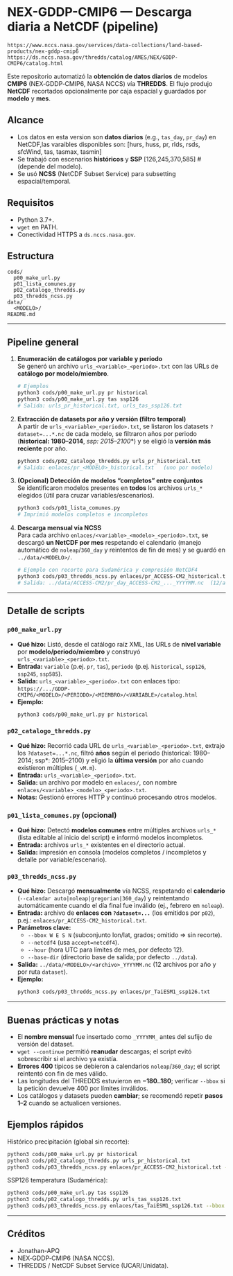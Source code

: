 # NEX-GDDP-CMIP6 — Descarga diaria a NetCDF (pipeline)
[]()`https://www.nccs.nasa.gov/services/data-collections/land-based-products/nex-gddp-cmip6`
[]()
`https://ds.nccs.nasa.gov/thredds/catalog/AMES/NEX/GDDP-CMIP6/catalog.html`

Este repositorio automatizó la **obtención de datos diarios** de modelos **CMIP6** (NEX‑GDDP‑CMIP6, NASA NCCS) vía **THREDDS**. El flujo produjo **NetCDF** recortados opcionalmente por caja espacial y guardados por **modelo** y **mes**.

## Alcance
- Los datos en esta version son **datos diarios** (e.g., `tas_day`, `pr_day`) en NetCDF,las varaibles disponibles son: [hurs, huss, pr, rlds, rsds, sfcWind, tas, tasmax, tasmin]
- Se trabajó con escenarios **históricos** y **SSP** [126,245,370,585] #(depende del modelo).
- Se usó **NCSS** (NetCDF Subset Service) para subsetting espacial/temporal.

## Requisitos
- Python 3.7+.
- `wget` en PATH.
- Conectividad HTTPS a `ds.nccs.nasa.gov`.

## Estructura
```
cods/
  p00_make_url.py
  p01_lista_comunes.py
  p02_catalogo_thredds.py
  p03_thredds_ncss.py
data/
  <MODELO>/
README.md
```

---

## Pipeline general

1) **Enumeración de catálogos por variable y periodo**  
   Se generó un archivo `urls_<variable>_<periodo>.txt` con las URLs de **catálogo por modelo/miembro**.
   ```bash
   # Ejemplos
   python3 cods/p00_make_url.py pr historical
   python3 cods/p00_make_url.py tas ssp126
   # Salida: urls_pr_historical.txt, urls_tas_ssp126.txt
   ```

2) **Extracción de datasets por año y versión (filtro temporal)**  
   A partir de `urls_<variable>_<periodo>.txt`, se listaron los datasets `?dataset=...*.nc` de cada modelo,
   se filtraron años por periodo (**historical: 1980–2014**, **ssp*: 2015–2100**) y se eligió la **versión más reciente** por año.  
   ```bash
   python3 cods/p02_catalogo_thredds.py urls_pr_historical.txt
   # Salida: enlaces/pr_<MODELO>_historical.txt   (uno por modelo)
   ```

3) **(Opcional) Detección de modelos “completos” entre conjuntos**  
   Se identificaron modelos presentes en **todos** los archivos `urls_*` elegidos (útil para cruzar variables/escenarios).  
   ```bash
   python3 cods/p01_lista_comunes.py
   # Imprimió modelos completos e incompletos
   ```

4) **Descarga mensual vía NCSS**  
   Para cada archivo `enlaces/<variable>_<modelo>_<periodo>.txt`, se descargó **un NetCDF por mes** respetando el calendario
   (manejo automático de `noleap`/`360_day` y reintentos de fin de mes) y se guardó en `../data/<MODELO>/`.
   ```bash
   # Ejemplo con recorte para Sudamérica y compresión NetCDF4
   python3 cods/p03_thredds_ncss.py enlaces/pr_ACCESS-CM2_historical.txt      --bbox -90 -30 -60 15 --netcdf4
   # Salida: ../data/ACCESS-CM2/pr_day_ACCESS-CM2_..._YYYYMM.nc  (12/archivos por año)
   ```

---

## Detalle de scripts

### `p00_make_url.py`
- **Qué hizo:** Listó, desde el catálogo raíz XML, las URLs de **nivel variable** por **modelo/periodo/miembro** y construyó `urls_<variable>_<periodo>.txt`.  
- **Entrada:** `variable` (p.ej. `pr`, `tas`), `periodo` (p.ej. `historical`, `ssp126`, `ssp245`, `ssp585`).  
- **Salida:** `urls_<variable>_<periodo>.txt` con enlaces tipo:  
  `https://.../GDDP-CMIP6/<MODELO>/<PERIODO>/<MIEMBRO>/<VARIABLE>/catalog.html`
- **Ejemplo:**  
  ```bash
  python3 cods/p00_make_url.py pr historical
  ```

### `p02_catalogo_thredds.py`
- **Qué hizo:** Recorrió cada URL de `urls_<variable>_<periodo>.txt`, extrajo los `?dataset=...*.nc`, filtró **años** según el periodo
  (historical: 1980–2014; ssp*: 2015–2100) y eligió la **última versión** por año cuando existieron múltiples (`_vM.m`).  
- **Entrada:** `urls_<variable>_<periodo>.txt`.  
- **Salida:** un archivo por modelo en `enlaces/`, con nombre `enlaces/<variable>_<modelo>_<periodo>.txt`.  
- **Notas:** Gestionó errores HTTP y continuó procesando otros modelos.

### `p01_lista_comunes.py` (opcional)
- **Qué hizo:** Detectó **modelos comunes** entre múltiples archivos `urls_*` (lista editable al inicio del script) e informó modelos incompletos.  
- **Entrada:** archivos `urls_*` existentes en el directorio actual.  
- **Salida:** impresión en consola (modelos completos / incompletos y detalle por variable/escenario).

### `p03_thredds_ncss.py`
- **Qué hizo:** Descargó **mensualmente** vía NCSS, respetando el **calendario** (`--calendar auto|noleap|gregorian|360_day`) y reintentando automáticamente cuando el día final fue inválido (ej., febrero en `noleap`).  
- **Entrada:** archivo de **enlaces con `?dataset=...`** (los emitidos por `p02`), p.ej.: `enlaces/pr_ACCESS-CM2_historical.txt`.  
- **Parámetros clave:**
  - `--bbox W E S N` (subconjunto lon/lat, grados; omitido ⇒ sin recorte).
  - `--netcdf4` (usa `accept=netcdf4`).
  - `--hour` (hora UTC para límites de mes, por defecto 12).
  - `--base-dir` (directorio base de salida; por defecto `../data`).
- **Salida:** `../data/<MODELO>/<archivo>_YYYYMM.nc` (12 archivos por año y por ruta `dataset`).
- **Ejemplo:**
  ```bash
  python3 cods/p03_thredds_ncss.py enlaces/pr_TaiESM1_ssp126.txt     --bbox -83 -30 -58 14 --netcdf4
  ```

---

## Buenas prácticas y notas
- El **nombre mensual** fue insertado como `_YYYYMM_` antes del sufijo de versión del dataset.
- `wget --continue` permitió **reanudar** descargas; el script evitó sobrescribir si el archivo ya existía.
- **Errores 400** típicos se debieron a calendarios `noleap`/`360_day`; el script reintentó con fin de mes válido.
- Las longitudes del THREDDS estuvieron en **−180..180**; verificar `--bbox` si la petición devuelve 400 por límites inválidos.
- Los catálogos y datasets pueden **cambiar**; se recomendó repetir **pasos 1–2** cuando se actualicen versiones.

## Ejemplos rápidos

Histórico precipitación (global sin recorte):
```bash
python3 cods/p00_make_url.py pr historical
python3 cods/p02_catalogo_thredds.py urls_pr_historical.txt
python3 cods/p03_thredds_ncss.py enlaces/pr_ACCESS-CM2_historical.txt --netcdf4
```

SSP126 temperatura (Sudamérica):
```bash
python3 cods/p00_make_url.py tas ssp126
python3 cods/p02_catalogo_thredds.py urls_tas_ssp126.txt
python3 cods/p03_thredds_ncss.py enlaces/tas_TaiESM1_ssp126.txt --bbox -83 -30 -58 14 --netcdf4
```

---

## Créditos
- Jonathan-APQ
- NEX‑GDDP‑CMIP6 (NASA NCCS).  
- THREDDS / NetCDF Subset Service (UCAR/Unidata).
